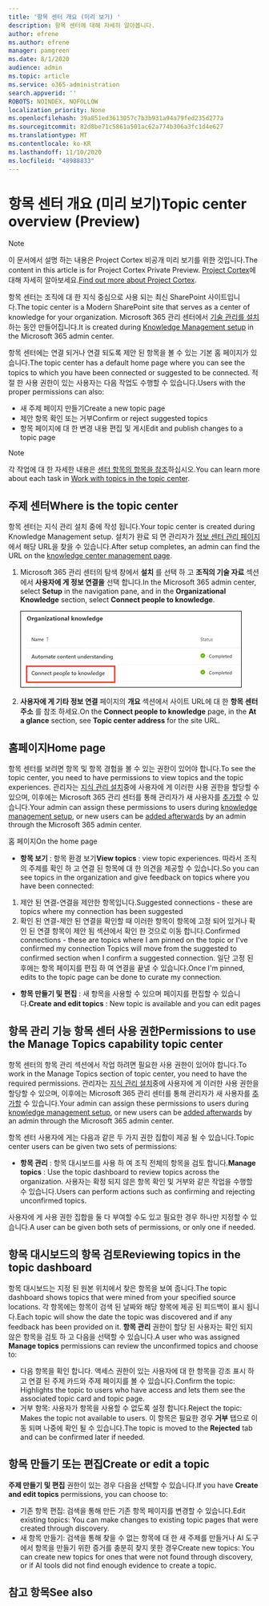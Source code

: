 ```yaml
---
title: '항목 센터 개요 (미리 보기) '
description: 항목 센터에 대해 자세히 알아봅니다.
author: efrene
ms.author: efrene
manager: pamgreen
ms.date: 8/1/2020
audience: admin
ms.topic: article
ms.service: o365-administration
search.appverid: ''
ROBOTS: NOINDEX, NOFOLLOW
localization_priority: None
ms.openlocfilehash: 39a851ed3613057c7b3b931a94a79fed235d277a
ms.sourcegitcommit: 82d8be71c5861a501ac62a774b306a3fc1d4e627
ms.translationtype: MT
ms.contentlocale: ko-KR
ms.lasthandoff: 11/10/2020
ms.locfileid: "48988833"
---
```

# <a name="topic-center-overview-preview"></a><span data-ttu-id="59b65-103">항목 센터 개요 (미리 보기)</span><span class="sxs-lookup"><span data-stu-id="59b65-103">Topic center overview (Preview)</span></span>

> [!Note] 
> <span data-ttu-id="59b65-104">이 문서에서 설명 하는 내용은 Project Cortex 비공개 미리 보기를 위한 것입니다.</span><span class="sxs-lookup"><span data-stu-id="59b65-104">The content in this article is for Project Cortex Private Preview.</span></span> <span data-ttu-id="59b65-105">[Project Cortex](https://aka.ms/projectcortex)에 대해 자세히 알아보세요.</span><span class="sxs-lookup"><span data-stu-id="59b65-105">[Find out more about Project Cortex](https://aka.ms/projectcortex).</span></span>

<span data-ttu-id="59b65-106">항목 센터는 조직에 대 한 지식 중심으로 사용 되는 최신 SharePoint 사이트입니다.</span><span class="sxs-lookup"><span data-stu-id="59b65-106">The topic center is a Modern SharePoint site that serves as a center of knowledge for your organization.</span></span> <span data-ttu-id="59b65-107">Microsoft 365 관리 센터에서 [기술 관리를 설치](set-up-topic-experiences.md) 하는 동안 만들어집니다.</span><span class="sxs-lookup"><span data-stu-id="59b65-107">It is created during [Knowledge Management setup](set-up-topic-experiences.md) in the Microsoft 365 admin center.</span></span>

<span data-ttu-id="59b65-108">항목 센터에는 연결 되거나 연결 되도록 제안 된 항목을 볼 수 있는 기본 홈 페이지가 있습니다.</span><span class="sxs-lookup"><span data-stu-id="59b65-108">The topic center has a default home page where you can see the topics to which you have been connected or suggested to be connected.</span></span> <span data-ttu-id="59b65-109">적절 한 사용 권한이 있는 사용자는 다음 작업도 수행할 수 있습니다.</span><span class="sxs-lookup"><span data-stu-id="59b65-109">Users with the proper permissions can also:</span></span>

- <span data-ttu-id="59b65-110">새 주제 페이지 만들기</span><span class="sxs-lookup"><span data-stu-id="59b65-110">Create a new topic page</span></span>
- <span data-ttu-id="59b65-111">제안 항목 확인 또는 거부</span><span class="sxs-lookup"><span data-stu-id="59b65-111">Confirm or reject suggested topics</span></span>
- <span data-ttu-id="59b65-112">항목 페이지에 대 한 변경 내용 편집 및 게시</span><span class="sxs-lookup"><span data-stu-id="59b65-112">Edit and publish changes to a topic page</span></span>

> [!Note] 
> <span data-ttu-id="59b65-113">각 작업에 대 한 자세한 내용은 [센터 항목의 항목을 참조](work-with-topics.md)하십시오.</span><span class="sxs-lookup"><span data-stu-id="59b65-113">You can learn more about each task in [Work with topics in the topic center](work-with-topics.md).</span></span>

## <a name="where-is-the-topic-center"></a><span data-ttu-id="59b65-114">주제 센터</span><span class="sxs-lookup"><span data-stu-id="59b65-114">Where is the topic center</span></span>

<span data-ttu-id="59b65-115">항목 센터는 지식 관리 설치 중에 작성 됩니다.</span><span class="sxs-lookup"><span data-stu-id="59b65-115">Your topic center is created during Knowledge Management setup.</span></span> <span data-ttu-id="59b65-116">설치가 완료 되 면 관리자가 [정보 센터 관리 페이지](topic-experiences-discovery.md)에서 해당 URL을 찾을 수 있습니다.</span><span class="sxs-lookup"><span data-stu-id="59b65-116">After setup completes, an admin can find the URL on the [knowledge center management page](topic-experiences-discovery.md).</span></span>

1. <span data-ttu-id="59b65-117">Microsoft 365 관리 센터의 탐색 창에서 **설치** 를 선택 하 고 **조직의 기술 자료** 섹션에서 **사용자에 게 정보 연결을** 선택 합니다.</span><span class="sxs-lookup"><span data-stu-id="59b65-117">In the Microsoft 365 admin center, select **Setup** in the navigation pane, and in the **Organizational Knowledge** section, select **Connect people to knowledge**.</span></span>

   ![전문 지식을 사용자에 게 연결](../media/content-understanding/manage-connect-people-to-knowledge.png) </br>

2. <span data-ttu-id="59b65-119">**사용자에 게 기타 정보 연결** 페이지의 **개요** 섹션에서 사이트 URL에 대 한 **항목 센터 주소** 를 참조 하세요.</span><span class="sxs-lookup"><span data-stu-id="59b65-119">On the **Connect people to knowledge** page, in the **At a glance** section, see **Topic center address** for the site URL.</span></span>

## <a name="home-page"></a><span data-ttu-id="59b65-120">홈페이지</span><span class="sxs-lookup"><span data-stu-id="59b65-120">Home page</span></span>

<span data-ttu-id="59b65-121">항목 센터를 보려면 항목 및 항목 경험을 볼 수 있는 권한이 있어야 합니다.</span><span class="sxs-lookup"><span data-stu-id="59b65-121">To see the topic center, you need to have permissions to view topics and the topic experiences.</span></span> <span data-ttu-id="59b65-122">관리자는 [지식 관리 설치](set-up-topic-experiences.md)중에 사용자에 게 이러한 사용 권한을 할당할 수 있으며, 이후에는 Microsoft 365 관리 센터를 통해 관리자가 새 사용자를 [추가할](give-user-permissions-to-the-topic-center.md) 수 있습니다.</span><span class="sxs-lookup"><span data-stu-id="59b65-122">Your admin can assign these permissions to users during [knowledge management setup](set-up-topic-experiences.md), or new users can be [added afterwards](give-user-permissions-to-the-topic-center.md) by an admin through the Microsoft 365 admin center.</span></span>

<span data-ttu-id="59b65-123">홈 페이지</span><span class="sxs-lookup"><span data-stu-id="59b65-123">On the home page</span></span> 
- <span data-ttu-id="59b65-124">**항목 보기** : 항목 환경 보기</span><span class="sxs-lookup"><span data-stu-id="59b65-124">**View topics** : view topic experiences.</span></span> <span data-ttu-id="59b65-125">따라서 조직의 주제를 확인 하 고 연결 된 항목에 대 한 의견을 제공할 수 있습니다.</span><span class="sxs-lookup"><span data-stu-id="59b65-125">So you can see topics in the organization and give feedback on topics where you have been connected:</span></span>
1. <span data-ttu-id="59b65-126">제안 된 연결-연결을 제안한 항목입니다.</span><span class="sxs-lookup"><span data-stu-id="59b65-126">Suggested connections - these are topics where my connection has been suggested</span></span>
2. <span data-ttu-id="59b65-127">확인 된 연결-제안 된 연결을 확인할 때 이러한 항목이 항목에 고정 되어 있거나 확인 된 연결 항목이 제안 됨 섹션에서 확인 한 것으로 이동 합니다.</span><span class="sxs-lookup"><span data-stu-id="59b65-127">Confirmed connections - these are topics where I am pinned on the topic or I've confirmed my connection Topics will move from the suggested to confirmed section when I confirm a suggested connection.</span></span>
<span data-ttu-id="59b65-128">일단 고정 된 후에는 항목 페이지를 편집 하 여 연결을 끝낼 수 있습니다.</span><span class="sxs-lookup"><span data-stu-id="59b65-128">Once I'm pinned, edits to the topic page can be done to curate my connection.</span></span>

- <span data-ttu-id="59b65-129">**항목 만들기 및 편집** : 새 항목을 사용할 수 있으며 페이지를 편집할 수 있습니다.</span><span class="sxs-lookup"><span data-stu-id="59b65-129">**Create and edit topics** : New topic is available and you can edit pages</span></span>


## <a name="permissions-to-use-the-manage-topics-capability-topic-center"></a><span data-ttu-id="59b65-130">항목 관리 기능 항목 센터 사용 권한</span><span class="sxs-lookup"><span data-stu-id="59b65-130">Permissions to use the Manage Topics capability topic center</span></span>

<span data-ttu-id="59b65-131">항목 센터의 항목 관리 섹션에서 작업 하려면 필요한 사용 권한이 있어야 합니다.</span><span class="sxs-lookup"><span data-stu-id="59b65-131">To work in the Manage Topics section of topic center, you need to have the required permissions.</span></span> <span data-ttu-id="59b65-132">관리자는 [지식 관리 설치](set-up-topic-experiences.md)중에 사용자에 게 이러한 사용 권한을 할당할 수 있으며, 이후에는 Microsoft 365 관리 센터를 통해 관리자가 새 사용자를 [추가할](give-user-permissions-to-the-topic-center.md) 수 있습니다.</span><span class="sxs-lookup"><span data-stu-id="59b65-132">Your admin can assign these permissions to users during [knowledge management setup](set-up-topic-experiences.md), or new users can be [added afterwards](give-user-permissions-to-the-topic-center.md) by an admin through the Microsoft 365 admin center.</span></span>

<span data-ttu-id="59b65-133">항목 센터 사용자에 게는 다음과 같은 두 가지 권한 집합이 제공 될 수 있습니다.</span><span class="sxs-lookup"><span data-stu-id="59b65-133">Topic center users can be given two sets of permissions:</span></span>

- <span data-ttu-id="59b65-134">**항목 관리** : 항목 대시보드를 사용 하 여 조직 전체의 항목을 검토 합니다.</span><span class="sxs-lookup"><span data-stu-id="59b65-134">**Manage topics** : Use the topic dashboard to review topics across the organization.</span></span> <span data-ttu-id="59b65-135">사용자는 확정 되지 않은 항목 확인 및 거부와 같은 작업을 수행할 수 있습니다.</span><span class="sxs-lookup"><span data-stu-id="59b65-135">Users can perform actions such as confirming and rejecting unconfirmed topics.</span></span>

<span data-ttu-id="59b65-136">사용자에 게 사용 권한 집합을 둘 다 부여할 수도 있고 필요한 경우 하나만 지정할 수 있습니다.</span><span class="sxs-lookup"><span data-stu-id="59b65-136">A user can be given both sets of permissions, or only one if needed.</span></span> 

## <a name="reviewing-topics-in-the-topic-dashboard"></a><span data-ttu-id="59b65-137">항목 대시보드의 항목 검토</span><span class="sxs-lookup"><span data-stu-id="59b65-137">Reviewing topics in the topic dashboard</span></span>

<span data-ttu-id="59b65-138">항목 대시보드는 지정 된 원본 위치에서 찾은 항목을 보여 줍니다.</span><span class="sxs-lookup"><span data-stu-id="59b65-138">The topic dashboard shows topics that were mined from your specified source locations.</span></span> <span data-ttu-id="59b65-139">각 항목에는 항목이 검색 된 날짜와 해당 항목에 제공 된 피드백이 표시 됩니다.</span><span class="sxs-lookup"><span data-stu-id="59b65-139">Each topic will show the date the topic was discovered and if any feedback has been provided on it.</span></span> <span data-ttu-id="59b65-140">**항목 관리** 권한이 할당 된 사용자는 확인 되지 않은 항목을 검토 하 고 다음을 선택할 수 있습니다.</span><span class="sxs-lookup"><span data-stu-id="59b65-140">A user who was assigned **Manage topics** permissions can review the unconfirmed topics and choose to:</span></span>
- <span data-ttu-id="59b65-141">다음 항목을 확인 합니다. 액세스 권한이 있는 사용자에 대 한 항목을 강조 표시 하 고 연결 된 주제 카드와 주제 페이지를 볼 수 있습니다.</span><span class="sxs-lookup"><span data-stu-id="59b65-141">Confirm the topic: Highlights the topic to users who have access and lets them see the associated topic card and topic page.</span></span>
- <span data-ttu-id="59b65-142">거부 항목: 사용자가 항목을 사용할 수 없도록 설정 합니다.</span><span class="sxs-lookup"><span data-stu-id="59b65-142">Reject the topic: Makes the topic not available to users.</span></span> <span data-ttu-id="59b65-143">이 항목은 필요한 경우 **거부** 탭으로 이동 되며 나중에 확인 될 수 있습니다.</span><span class="sxs-lookup"><span data-stu-id="59b65-143">The topic is moved to the **Rejected** tab and can be confirmed later if needed.</span></span>

## <a name="create-or-edit-a-topic"></a><span data-ttu-id="59b65-144">항목 만들기 또는 편집</span><span class="sxs-lookup"><span data-stu-id="59b65-144">Create or edit a topic</span></span>

<span data-ttu-id="59b65-145">**주제 만들기 및 편집** 권한이 있는 경우 다음을 선택할 수 있습니다.</span><span class="sxs-lookup"><span data-stu-id="59b65-145">If you have **Create and edit topics** permissions, you can choose to:</span></span>

- <span data-ttu-id="59b65-146">기존 항목 편집: 검색을 통해 만든 기존 항목 페이지를 변경할 수 있습니다.</span><span class="sxs-lookup"><span data-stu-id="59b65-146">Edit existing topics: You can make changes to existing topic pages that were created through discovery.</span></span>
- <span data-ttu-id="59b65-147">새 항목 만들기: 검색을 통해 찾을 수 없는 항목에 대 한 새 주제를 만들거나 AI 도구에서 항목을 만들기 위한 증거를 충분히 찾지 못한 경우</span><span class="sxs-lookup"><span data-stu-id="59b65-147">Create new topics: You can create new topics for ones that were not found through discovery, or if AI tools did not find enough evidence to create a topic.</span></span>






## <a name="see-also"></a><span data-ttu-id="59b65-148">참고 항목</span><span class="sxs-lookup"><span data-stu-id="59b65-148">See also</span></span>



  







